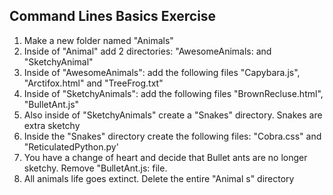 ## Command Lines Basics Exercise

1. Make a new folder named "Animals"
2. Inside of "Animal" add 2 directories: "AwesomeAnimals: and "SketchyAnimal"
3. Inside of "AwesomeAnimals": add the following files "Capybara.js", "Arctifox.html" and "TreeFrog.txt"
4. Inside of "SketchyAnimals": add the following files "BrownRecluse.html", "BulletAnt.js"
5. Also inside of "SketchyAnimals" create a "Snakes" directory. Snakes are extra sketchy
6. Inside the "Snakes" directory create the following files: "Cobra.css" and "ReticulatedPython.py'
7. You have a change of heart and decide that Bullet ants are no longer sketchy. Remove "BulletAnt.js: file.
8. All animals life goes extinct. Delete the entire "Animal
s" directory